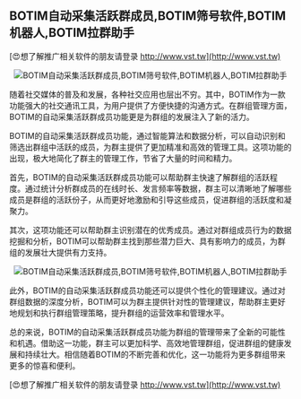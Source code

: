 ## **BOTIM自动采集活跃群成员,BOTIM筛号软件,BOTIM机器人,BOTIM拉群助手**

[😍想了解推广相关软件的朋友请登录 http://www.vst.tw](http://www.vst.tw)

 <center><img src="https://vst.tw/MP4/tuiguang/png/4.png" alt="BOTIM自动采集活跃群成员,BOTIM筛号软件,BOTIM机器人,BOTIM拉群助手"></center>

随着社交媒体的普及和发展，各种社交应用也层出不穷。其中，BOTIM作为一款功能强大的社交通讯工具，为用户提供了方便快捷的沟通方式。在群组管理方面，BOTIM的自动采集活跃群成员功能更是为群组的发展注入了新的活力。

BOTIM的自动采集活跃群成员功能，通过智能算法和数据分析，可以自动识别和筛选出群组中活跃的成员，为群主提供了更加精准和高效的管理工具。这项功能的出现，极大地简化了群主的管理工作，节省了大量的时间和精力。

首先，BOTIM的自动采集活跃群成员功能可以帮助群主快速了解群组的活跃程度。通过统计分析群成员的在线时长、发言频率等数据，群主可以清晰地了解哪些成员是群组的活跃份子，从而更好地激励和引导这些成员，促进群组的活跃度和凝聚力。

其次，这项功能还可以帮助群主识别潜在的优秀成员。通过对群组成员行为的数据挖掘和分析，BOTIM可以帮助群主找到那些潜力巨大、具有影响力的成员，为群组的发展壮大提供有力支持。

 <center><img src="https://vst.tw/MP4/tuiguang/png/2.png" alt="BOTIM自动采集活跃群成员,BOTIM筛号软件,BOTIM机器人,BOTIM拉群助手"></center>

此外，BOTIM的自动采集活跃群成员功能还可以提供个性化的管理建议。通过对群组数据的深度分析，BOTIM可以为群主提供针对性的管理建议，帮助群主更好地规划和执行群组管理策略，提升群组的运营效率和管理水平。

总的来说，BOTIM的自动采集活跃群成员功能为群组的管理带来了全新的可能性和机遇。借助这一功能，群主可以更加科学、高效地管理群组，促进群组的健康发展和持续壮大。相信随着BOTIM的不断完善和优化，这一功能将为更多群组带来更多的惊喜和便利。

[😍想了解推广相关软件的朋友请登录 http://www.vst.tw](http://www.vst.tw)



